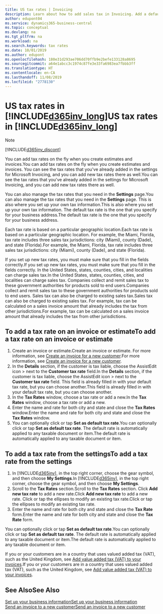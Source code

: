 ```yaml
---
title: US tax rates | Invoicing
description: Learn about how to add sales tax in Invoicing. Add a default tax rate based on your own address, and add tax rates for your customers.
author: edupont04
ms.service: dynamics365-business-central
ms.topic: conceptual
ms.devlang: na
ms.tgt_pltfrm: na
ms.workload: na
ms.search.keywords: tax rates
ms.date: 10/01/2019
ms.author: edupont
ms.openlocfilehash: 180e31d293ae706dd70ffb9e2befe133128a8695
ms.sourcegitcommit: a64e1abcc3c1974c87fe3e33fa6983ea7fbbb3ff
ms.translationtype: HT
ms.contentlocale: en-CA
ms.lasthandoff: 11/08/2019
ms.locfileid: "2778130"
---
```

# <a name="us-tax-rates-in-included365inv_longincludesd365inv_longmd"></a><span data-ttu-id="e254a-104">US tax rates in [!INCLUDE[d365inv_long](includes/d365inv_long.md)]</span><span class="sxs-lookup"><span data-stu-id="e254a-104">US tax rates in [!INCLUDE[d365inv_long](includes/d365inv_long.md)]</span></span>
> [!Note]
> [!INCLUDE[d365inv_discont](includes/d365inv_discont.md)]

<span data-ttu-id="e254a-105">You can add tax rates on the fly when you create estimates and invoices.</span><span class="sxs-lookup"><span data-stu-id="e254a-105">You can add tax rates on the fly when you create estimates and invoices.</span></span> <span data-ttu-id="e254a-106">You can see the tax rates that you've already added in the settings for Microsoft Invoicing, and you can add new tax rates there as well.</span><span class="sxs-lookup"><span data-stu-id="e254a-106">You can see the tax rates that you've already added in the settings for Microsoft Invoicing, and you can add new tax rates there as well.</span></span>  

<span data-ttu-id="e254a-107">You can also manage the tax rates that you need in the **Settings** page.</span><span class="sxs-lookup"><span data-stu-id="e254a-107">You can also manage the tax rates that you need in the **Settings** page.</span></span> <span data-ttu-id="e254a-108">This is also where you set up your own tax information.</span><span class="sxs-lookup"><span data-stu-id="e254a-108">This is also where you set up your own tax information.</span></span> <span data-ttu-id="e254a-109">The default tax rate is the one that you specify for your business address.</span><span class="sxs-lookup"><span data-stu-id="e254a-109">The default tax rate is the one that you specify for your business address.</span></span>  

<span data-ttu-id="e254a-110">Each tax rate is based on a particular geographic location.</span><span class="sxs-lookup"><span data-stu-id="e254a-110">Each tax rate is based on a particular geographic location.</span></span> <span data-ttu-id="e254a-111">For example, the Miami, Florida, tax rate includes three sales tax jurisdictions: city (Miami), county (Dade), and state (Florida).</span><span class="sxs-lookup"><span data-stu-id="e254a-111">For example, the Miami, Florida, tax rate includes three sales tax jurisdictions: city (Miami), county (Dade), and state (Florida).</span></span>  

<span data-ttu-id="e254a-112">If you set up new tax rates, you must make sure that you fill in the fields correctly.</span><span class="sxs-lookup"><span data-stu-id="e254a-112">If you set up new tax rates, you must make sure that you fill in the fields correctly.</span></span> <span data-ttu-id="e254a-113">In the United States, states, counties, cities, and localities can charge sales tax.</span><span class="sxs-lookup"><span data-stu-id="e254a-113">In the United States, states, counties, cities, and localities can charge sales tax.</span></span> <span data-ttu-id="e254a-114">Companies collect and remit sales tax to these government authorities for products sold to end users.</span><span class="sxs-lookup"><span data-stu-id="e254a-114">Companies collect and remit sales tax to these government authorities for products sold to end users.</span></span> <span data-ttu-id="e254a-115">Sales tax can also be charged to existing sales tax.</span><span class="sxs-lookup"><span data-stu-id="e254a-115">Sales tax can also be charged to existing sales tax.</span></span> <span data-ttu-id="e254a-116">For example, tax can be calculated on a sales invoice amount that already includes the tax from other jurisdictions.</span><span class="sxs-lookup"><span data-stu-id="e254a-116">For example, tax can be calculated on a sales invoice amount that already includes the tax from other jurisdictions.</span></span>  

## <a name="to-add-a-tax-rate-on-an-invoice-or-estimate"></a><span data-ttu-id="e254a-117">To add a tax rate on an invoice or estimate</span><span class="sxs-lookup"><span data-stu-id="e254a-117">To add a tax rate on an invoice or estimate</span></span>

1. <span data-ttu-id="e254a-118">Create an invoice or estimate.</span><span class="sxs-lookup"><span data-stu-id="e254a-118">Create an invoice or estimate.</span></span> <span data-ttu-id="e254a-119">For more information, see [Create an invoice for a new customer](send-invoice.md).</span><span class="sxs-lookup"><span data-stu-id="e254a-119">For more information, see [Create an invoice for a new customer](send-invoice.md).</span></span>  
2. <span data-ttu-id="e254a-120">In the **Details** section, if the customer is tax liable, choose the AssistEdit icon > next to the **Customer tax rate** field.</span><span class="sxs-lookup"><span data-stu-id="e254a-120">In the **Details** section, if the customer is tax liable, choose the AssistEdit icon > next to the **Customer tax rate** field.</span></span> <span data-ttu-id="e254a-121">This field is already filled in with your default tax rate, but you can choose another.</span><span class="sxs-lookup"><span data-stu-id="e254a-121">This field is already filled in with your default tax rate, but you can choose another.</span></span>  
3. <span data-ttu-id="e254a-122">In the **Tax Rates** window, choose a tax rate or add a new.</span><span class="sxs-lookup"><span data-stu-id="e254a-122">In the **Tax Rates** window, choose a tax rate or add a new.</span></span>  
4. <span data-ttu-id="e254a-123">Enter the name and rate for both city and state and close the **Tax Rates** window.</span><span class="sxs-lookup"><span data-stu-id="e254a-123">Enter the name and rate for both city and state and close the **Tax Rates** window.</span></span>  
5. <span data-ttu-id="e254a-124">You can optionally click or tap **Set as default tax rate**.</span><span class="sxs-lookup"><span data-stu-id="e254a-124">You can optionally click or tap **Set as default tax rate**.</span></span> <span data-ttu-id="e254a-125">The default rate is automatically applied to any taxable document or item.</span><span class="sxs-lookup"><span data-stu-id="e254a-125">The default rate is automatically applied to any taxable document or item.</span></span>  

## <a name="to-add-a-tax-rate-from-the-settings"></a><span data-ttu-id="e254a-126">To add a tax rate from the settings</span><span class="sxs-lookup"><span data-stu-id="e254a-126">To add a tax rate from the settings</span></span>

1. <span data-ttu-id="e254a-127">In [!INCLUDE[d365inv](includes/d365inv.md)], in the top right corner, choose the gear symbol, and then choose **My Settings**.</span><span class="sxs-lookup"><span data-stu-id="e254a-127">In [!INCLUDE[d365inv](includes/d365inv.md)], in the top right corner, choose the gear symbol, and then choose **My Settings**.</span></span>  
2. <span data-ttu-id="e254a-128">Scroll to the **Tax Rates** section.</span><span class="sxs-lookup"><span data-stu-id="e254a-128">Scroll to the **Tax Rates** section.</span></span> <span data-ttu-id="e254a-129">Click **Add new tax rate** to add a new rate.</span><span class="sxs-lookup"><span data-stu-id="e254a-129">Click **Add new tax rate** to add a new rate.</span></span> <span data-ttu-id="e254a-130">Click or tap the ellipses to modify an existing tax rate.</span><span class="sxs-lookup"><span data-stu-id="e254a-130">Click or tap the ellipses to modify an existing tax rate.</span></span>  
3. <span data-ttu-id="e254a-131">Enter the name and rate for both city and state and close the **Tax Rate** form.</span><span class="sxs-lookup"><span data-stu-id="e254a-131">Enter the name and rate for both city and state and close the **Tax Rate** form.</span></span>  

<span data-ttu-id="e254a-132">You can optionally click or tap **Set as default tax rate**.</span><span class="sxs-lookup"><span data-stu-id="e254a-132">You can optionally click or tap **Set as default tax rate**.</span></span> <span data-ttu-id="e254a-133">The default rate is automatically applied to any taxable document or item.</span><span class="sxs-lookup"><span data-stu-id="e254a-133">The default rate is automatically applied to any taxable document or item.</span></span>  

<span data-ttu-id="e254a-134">If you or your customers are in a country that uses valued added tax (VAT), such as the United Kingdom, see [Add value added tax (VAT) to your invoices](add-vat.md).</span><span class="sxs-lookup"><span data-stu-id="e254a-134">If you or your customers are in a country that uses valued added tax (VAT), such as the United Kingdom, see [Add value added tax (VAT) to your invoices](add-vat.md).</span></span>  

## <a name="see-also"></a><span data-ttu-id="e254a-135">See Also</span><span class="sxs-lookup"><span data-stu-id="e254a-135">See Also</span></span>

[<span data-ttu-id="e254a-136">Set up your business information</span><span class="sxs-lookup"><span data-stu-id="e254a-136">Set up your business information</span></span>](set-up-business-profile.md)  
[<span data-ttu-id="e254a-137">Send an invoice to a new customer</span><span class="sxs-lookup"><span data-stu-id="e254a-137">Send an invoice to a new customer</span></span>](send-invoice.md)  
